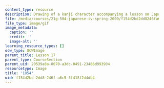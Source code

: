 ```yaml
---
content_type: resource
description: Drawing of a kanji character accompanying a lesson on Japanese.
file: /media/courses/21g-504-japanese-iv-spring-2009/f154d2bd2dd8246fa6c55f418f2d4db4_1854.gif
file_type: image/gif
image_metadata:
  caption: ''
  credit: ''
  image-alt: ''
learning_resource_types: []
ocw_type: OCWImage
parent_title: Lesson 17
parent_type: CourseSection
parent_uid: 20539a8a-0070-a3dc-0491-23486d993904
resourcetype: Image
title: '1854'
uid: f154d2bd-2dd8-246f-a6c5-5f418f2d4db4
---
```

